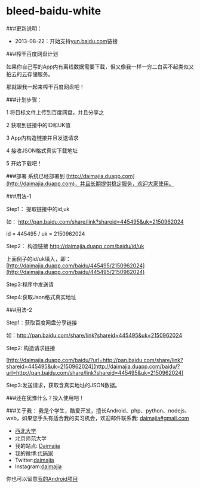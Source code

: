 bleed-baidu-white
==================

###更新说明：

*	2013-08-22：开始支持[yun.baidu.com](http://yun.baidu.com)链接

###榨干百度网盘计划

如果你自己写的App内有离线数据需要下载，但又像我一样一穷二白买不起类似又拍云的云存储服务。

那就跟我一起来榨干百度网盘吧！

###计划步骤：

1	将目标文件上传到百度网盘，并且分享之

2	获取到链接中的ID和UK值

3	App内构造链接并且发送请求

4	接收JSON格式真实下载地址

5	开始下载吧！


###部署
系统已经部署到 [http://daimajia.duapp.com](http://daimajia.duapp.com)，并且长期提供稳定服务，欢迎大家使用。


###用法-1

Step1： 提取链接中的id,uk 

如： http://pan.baidu.com/share/link?shareid=445495&uk=2150962024 

id = 445495 / uk = 2150962024 

Step2： 构造链接 
http://daimajia.duapp.com/baidu/id/uk 

上面例子的id/uk填入，即： [http://daimajia.duapp.com/baidu/445495/2150962024](http://daimajia.duapp.com/baidu/445495/2150962024)

Step3:程序中发送请

Step4:获取Json格式真实地址

###用法-2

Step1：获取百度网盘分享链接

如：http://pan.baidu.com/share/link?shareid=445495&uk=2150962024 

Step2: 构造请求链接

[http://daimajia.duapp.com/baidu/?url=http://pan.baidu.com/share/link?shareid=445495&uk=2150962024](http://daimajia.duapp.com/baidu/?url=http://pan.baidu.com/share/link?shareid=445495&uk=2150962024)

Step3:发送请求，获取含真实地址的JSON数据。

###还在犹豫什么？投入使用吧！

###关于我：
我是个学生，酷爱开发，擅长Android、php、python、nodejs、web，如果您手头有适合我的实习机会，欢迎邮件联系我:  [daimajia#gmail.com](mailto:daimajia@gmail.com)

*	[西北大学](http://zh.wikipedia.org/wiki/%E8%A5%BF%E5%8C%97%E5%A4%A7%E5%AD%A6_\(%E4%B8%AD%E5%9B%BD\))
*	北京师范大学
*	我的站点: [Daimajia](http://www.zhan-dui.com)
*	我的微博:[代码家](http://weibo.com/daimajia)
*	Twitter:[daimajia](http://twitter.com/daimajia)
*	Instagram:[daimajia](http://instagram.com/daimajia)

你也可以留意[我的Android项目](https://github.com/xuanqinanhai/little-bear-dictionary)

